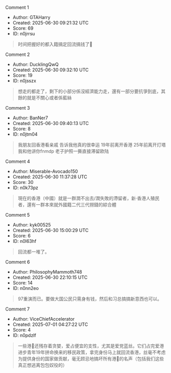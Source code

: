 Comment 1

- Author: GTAHarry
- Created: 2025-06-30 09:21:32 UTC
- Score: 69
- ID: n0jrrsu

> 时间把握好的都入籍搞定回流搞钱了🥳

Comment 2

- Author: DucklingQwQ
- Created: 2025-06-30 09:32:10 UTC
- Score: 19
- ID: n0jsszx

> 想走的都走了，剩下的小部分係沒經濟能力走，還有一部分要抗爭到底，其餘的就是不關心或者係藍絲

Comment 3

- Author: BanNer7
- Created: 2025-06-30 09:40:13 UTC
- Score: 8
- ID: n0jtm04

> 我朋友回香港看亲戚
> 告诉我他真的很幸运 19年前离开香港 25年前离开灯塔
> 我和他讲你fnmdp 老子护照一撕直接滞留欧陆

Comment 4

- Author: Miserable-Avocado150
- Created: 2025-06-30 11:37:28 UTC
- Score: 30
- ID: n0k73pz

> 現在的香港（中國）就是一群潤不出去/潤失敗的滯留者，新·香港人殖民者，還有一群本來就外國籍二代三代撈錢的綜合體

Comment 5

- Author: kyk00525
- Created: 2025-06-30 15:00:29 UTC
- Score: 6
- ID: n0l63hf

> 回流都一堆了。

Comment 6

- Author: PhilosophyMammoth748
- Created: 2025-06-30 22:10:15 UTC
- Score: 14
- ID: n0nn2eo

> 97重演而已。要做大国公民只需身有钱，然后和习总搞搞新意西也可以。

Comment 7

- Author: ViceChiefAccelerator
- Created: 2025-07-01 04:27:22 UTC
- Score: 4
- ID: n0pdzlf

> 一些港🐒还残存着贪婪，爱占便宜的支性，尤其是爱党蓝丝。它们占完爱港进步青年19年拼命换来的移民政策，拿完身份马上就回流香港，丝毫不考虑为提供身份的国家做贡献，毫无顾忌地搞坏所有港🐒的名声（包括我们这些真正想逃离包包奴役的）
